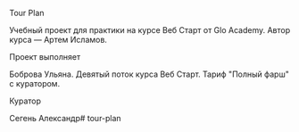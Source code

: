 Tour Plan

Учебный проект для практики на курсе Веб Старт от Glo Academy. Автор курса — Артем Исламов.


Проект выполняет

Боброва Ульяна. Девятый поток курса Веб Старт. Тариф "Полный фарш" с куратором.





Куратор

Сегень Александр# tour-plan
